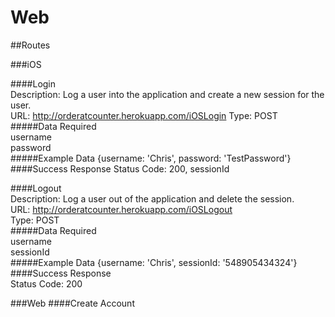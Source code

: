 Web
===
##Routes  

###iOS  

####Login  
Description: Log a user into the application and create a new session for the user.  
URL: http://orderatcounter.herokuapp.com/iOSLogin 
Type: POST  
#####Data Required  
username  
password  
#####Example Data 
{username: 'Chris', password: 'TestPassword'} 
####Success Response
Status Code: 200, sessionId 

####Logout  
Description: Log a user out of the application and delete the session.  
URL: http://orderatcounter.herokuapp.com/iOSLogout  
Type: POST  
#####Data Required  
username  
sessionId  
#####Example Data 
{username: 'Chris', sessionId: '548905434324'} 
####Success Response  
Status Code: 200  

###Web
####Create Account